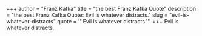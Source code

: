 +++
author = "Franz Kafka"
title = "the best Franz Kafka Quote"
description = "the best Franz Kafka Quote: Evil is whatever distracts."
slug = "evil-is-whatever-distracts"
quote = '''Evil is whatever distracts.'''
+++
Evil is whatever distracts.
